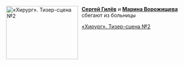 <!--2025-07-13 11:00:04-->
<div class="yb">
  <div class="rss kino_kino"><a href="https://www.kino-teatr.ru/video/51346/" title="«Хирург». Тизер-сцена №2"><img src="https://www.kino-teatr.ru/video/6/4/51346/poster.jpg" width="196" height="147" align="left" hspace="5" style="margin: 0px 10px 0px 5px" alt="«Хирург». Тизер-сцена №2"/></a><a href=https://www.kino-teatr.ru/kino/acter/m/ros/405365/bio/ target=_blank><strong>Сергей Гилёв</strong></a> и <a href=https://www.kino-teatr.ru/kino/acter/w/ros/256757/bio/ target=_blank><strong>Марина Ворожищева</strong></a> сбегают из больницы <p class="titl"><a href="https://www.kino-teatr.ru/video/51346/">«Хирург». Тизер-сцена №2</a></p></div>
</div>
